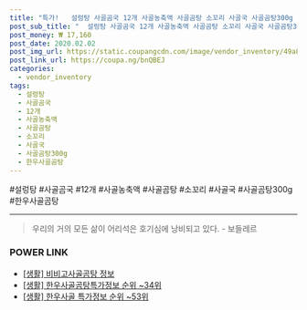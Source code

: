 ```yaml
--- 
title: "특가!   설렁탕 사골곰국 12개 사골농축액 사골곰탕 소꼬리 사골국 사골곰탕300g 한우사골곰탕 곰국 잡뼈 사골곰탕300gX12..." 
post_sub_title: "  설렁탕 사골곰국 12개 사골농축액 사골곰탕 소꼬리 사골국 사골곰탕300g 한우사골곰탕 곰국 잡뼈 사골곰탕300gX12개 사골육수 사골엑기스 가마솥방식 종가집 한우곰탕" 
post_money: ₩ 17,160 
post_date: 2020.02.02 
post_img_url: https://static.coupangcdn.com/image/vendor_inventory/49a8/788b6ed98eca5c702b041060ed83c927673db2c8ad4e69bea3baeca4967e.jpg 
post_link_url: https://coupa.ng/bnQBEJ 
categories: 
  - vendor_inventory 
tags: 
  - 설렁탕 
  - 사골곰국 
  - 12개 
  - 사골농축액 
  - 사골곰탕 
  - 소꼬리 
  - 사골국 
  - 사골곰탕300g 
  - 한우사골곰탕 
--- 
```

  #설렁탕 #사골곰국 #12개 #사골농축액 #사골곰탕 #소꼬리 #사골국 #사골곰탕300g #한우사골곰탕 
<hr> 

> 우리의 거의 모든 삶이 어리석은 호기심에 낭비되고 있다. - 보들레르 


### POWER LINK

* <a href="https://blog.naver.com/fasyy4321/221759673393" target="_blank"> [생활] 비비고사골곰탕 정보 </a>
* <a href="https://blog.naver.com/sakai111/221772156317" target="_blank"> [생활] 한우사골곰탕특가정보 순위 ~34위</a>
* <a href="https://blog.naver.com/sakai111/221776302589" target="_blank"> [생활] 한우사골 특가정보 순위 ~53위</a>
